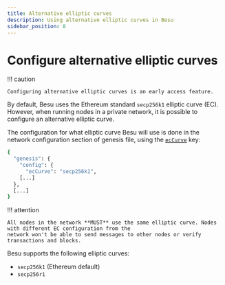 ```yaml
---
title: Alternative elliptic curves
description: Using alternative elliptic curves in Besu
sidebar_position: 8
---
```


# Configure alternative elliptic curves

!!! caution

    Configuring alternative elliptic curves is an early access feature.

By default, Besu uses the Ethereum standard `secp256k1` elliptic curve (EC). However, when running nodes in a private network, it is possible to configure an alternative elliptic curve.

The configuration for what elliptic curve Besu will use is done in the network configuration section of genesis file, using the [`ecCurve`](../../../public-networks/reference/genesis-items.md#Configuration_Items) key:

```bash
{
  "genesis": {
    "config": {
      "ecCurve": "secp256k1",
    [...]
  },
  [...]
}
```

!!! attention

    All nodes in the network **MUST** use the same elliptic curve. Nodes with different EC configuration from the
    network won't be able to send messages to other nodes or verify transactions and blocks.

Besu supports the following elliptic curves:

- `secp256k1` (Ethereum default)
- `secp256r1`
